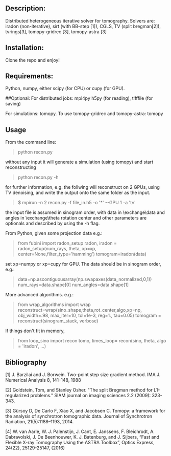## Description:

Distributed heterogeneous iterative solver for tomography. 
Solvers are: iradon (non-iterative), sirt (with BB-step [1]), CGLS, TV (split bregman[2]), tvrings[3], 
tomopy-gridrec [3], tomopy-astra [3]

## Installation:
Clone the repo and enjoy!

## Requirements:
Python, numpy, either scipy (for CPU) or cupy (for GPU).

##Optional: 
For distributed jobs: mpi4py
h5py (for reading), tifffile (for saving)

For simulations: tomopy. 
To use tomopy-gridrec and tomopy-astra: tomopy 



## Usage

From the command line: 
> python recon.py 

without any input it will generate a simulation (using tomopy) and start reconstructing

> python recon.py -h 

for further information, e.g. the follwing will reconstruct on 2 GPUs, using TV denoising, 
and write the output onto the same folder as the input.

>$ mpirun -n 2 recon.py -f file_in.h5 -o '*' --GPU 1 -a 'tv'

the input file is assumed in sinogram order, with data in \exchange\data and angles in \exchange\theta
rotation center and other parameters are optionals and described by using the -h flag.


From Python, given some projection data e.g.:
> from fubini import radon_setup
> radon, iradon = radon_setup(num_rays, theta, xp=xp, center=None,filter_type='hamming')
> tomogram=iradon(data)

set xp=numpy or xp=cupy for GPU. The data should be in sinogram order, e.g.:

> data=np.ascontiguousarray(np.swapaxes(data_normalized,0,1))
> num_rays=data.shape[0]
> num_angles=data.shape[1]

More advanced algorithms. e.g.:

> from wrap_algorithms import wrap
> reconstruct=wrap(sino_shape,theta,rot_center,algo,xp=np, obj_width=.98, max_iter=10, tol=1e-3, reg=1., tau=0.05)
> tomogram = reconstruct(sinogram_stack, verbose)

If things don't fit in memory, 

> from loop_sino import recon
> tomo, times_loop= recon(sino, theta, algo = 'iradon', ...)


## Bibliography

[1] J. Barzilai and J. Borwein. Two-point step size gradient method. IMA J. Numerical Analysis 8, 141–148, 1988

[2] Goldstein, Tom, and Stanley Osher. "The split Bregman method for L1-regularized problems." SIAM journal on imaging sciences 2.2 (2009): 323-343.

[3] Gürsoy D, De Carlo F, Xiao X, and Jacobsen C. Tomopy: a framework for the analysis of synchrotron tomographic data. Journal of Synchrotron Radiation, 21(5):1188–1193, 2014.

[4] W. van Aarle, W. J. Palenstijn, J. Cant, E. Janssens, F. Bleichrodt, A. Dabravolski, J. De Beenhouwer, K. J. Batenburg, and J. Sijbers, “Fast and Flexible X-ray Tomography Using the ASTRA Toolbox”, Optics Express, 24(22), 25129-25147, (2016)
